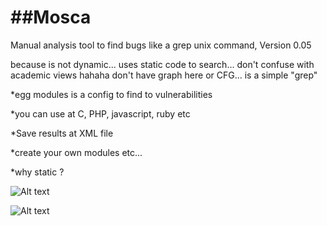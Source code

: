 ##Mosca
=====

 Manual analysis tool to find bugs like a grep unix command, Version 0.05  

because is not dynamic... uses static code to search... don't confuse with academic views hahaha 
don't have graph here or CFG... is a simple "grep"


*egg modules is a config to find to vulnerabilities

*you can use at C, PHP, javascript, ruby etc

*Save results at XML file

*create your own modules etc...

*why static ?


![Alt text](https://raw.githubusercontent.com/CoolerVoid/Mosca/master/doc/images/codeview.png)

![Alt text](https://raw.githubusercontent.com/CoolerVoid/Mosca/master/doc/Mosca.jpg)




